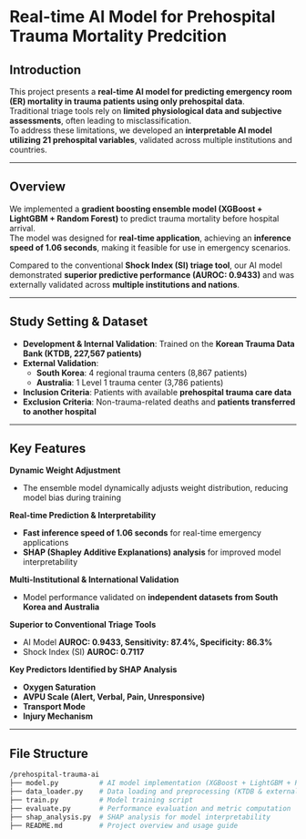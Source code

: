 # Real-time AI Model for Prehospital Trauma Mortality Predcition

## Introduction  
This project presents a **real-time AI model for predicting emergency room (ER) mortality in trauma patients using only prehospital data**.  
Traditional triage tools rely on **limited physiological data and subjective assessments**, often leading to misclassification.  
To address these limitations, we developed an **interpretable AI model utilizing 21 prehospital variables**, validated across multiple institutions and countries.  

---

## Overview  
We implemented a **gradient boosting ensemble model (XGBoost + LightGBM + Random Forest)** to predict trauma mortality before hospital arrival.  
The model was designed for **real-time application**, achieving an **inference speed of 1.06 seconds**, making it feasible for use in emergency scenarios.  

Compared to the conventional **Shock Index (SI) triage tool**, our AI model demonstrated **superior predictive performance (AUROC: 0.9433)** and was externally validated across **multiple institutions and nations**.  

---

## Study Setting & Dataset  
- **Development & Internal Validation**: Trained on the **Korean Trauma Data Bank (KTDB, 227,567 patients)**  
- **External Validation**:  
  - **South Korea**: 4 regional trauma centers (8,867 patients)  
  - **Australia**: 1 Level 1 trauma center (3,786 patients)  
- **Inclusion Criteria**: Patients with available **prehospital trauma care data**  
- **Exclusion Criteria**: Non-trauma-related deaths and **patients transferred to another hospital**  

---

## Key Features  

 **Dynamic Weight Adjustment**  
   - The ensemble model dynamically adjusts weight distribution, reducing model bias during training  

 **Real-time Prediction & Interpretability**  
   - **Fast inference speed of 1.06 seconds** for real-time emergency applications  
   - **SHAP (Shapley Additive Explanations) analysis** for improved model interpretability  

 **Multi-Institutional & International Validation**  
   - Model performance validated on **independent datasets from South Korea and Australia**  

 **Superior to Conventional Triage Tools**  
   - AI Model **AUROC: 0.9433, Sensitivity: 87.4%, Specificity: 86.3%**  
   - Shock Index (SI) **AUROC: 0.7117**  

 **Key Predictors Identified by SHAP Analysis**  
   - **Oxygen Saturation**  
   - **AVPU Scale (Alert, Verbal, Pain, Unresponsive)**  
   - **Transport Mode**  
   - **Injury Mechanism**  

---

## File Structure  

```bash
/prehospital-trauma-ai
├── model.py          # AI model implementation (XGBoost + LightGBM + Random Forest)
├── data_loader.py    # Data loading and preprocessing (KTDB & external datasets)
├── train.py          # Model training script
├── evaluate.py       # Performance evaluation and metric computation
├── shap_analysis.py  # SHAP analysis for model interpretability
├── README.md         # Project overview and usage guide

